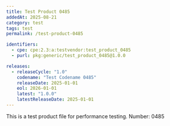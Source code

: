 ```yaml
---
title: Test Product 0485
addedAt: 2025-08-21
category: test
tags: test
permalink: /test-product-0485

identifiers:
  - cpe: cpe:2.3:a:testvendor:test_product_0485
  - purl: pkg:generic/test_product_0485@1.0.0

releases:
  - releaseCycle: "1.0"
    codename: "Test Codename 0485"
    releaseDate: 2025-01-01
    eol: 2026-01-01
    latest: "1.0.0"
    latestReleaseDate: 2025-01-01
---
```


This is a test product file for performance testing. Number: 0485
